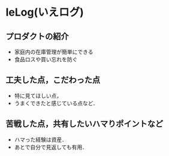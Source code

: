 <!-- 例 -->

# IeLog(いえログ)

## プロダクトの紹介

- 家庭内の在庫管理が簡単にできる
- 食品ロスや買い忘れを防ぐ

## 工夫した点，こだわった点

- 特に見てほしい点，
- うまくできたと感じている点など．

## 苦戦した点，共有したいハマりポイントなど

- ハマった経験は資産．
- あとで自分で見返しても有用．